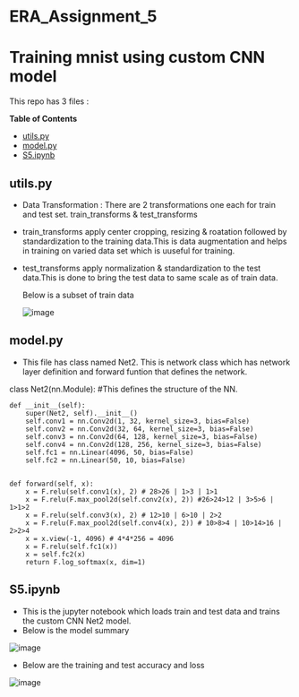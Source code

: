 # ERA_Assignment_5

# Training mnist using custom CNN model

This repo has 3 files :

**Table of Contents**

- [utils.py](utils.py)
- [model.py](#model.py)
- [S5.ipynb](#S5.ipynb)

## utils.py
- Data Transformation : There are 2 transformations one each for train and test set. train_transforms & test_transforms
- train_transforms apply center cropping, resizing & roatation followed by standardization to the training data.This is data augmentation and helps in training on varied data set which is uuseful for training.
 
- test_transforms apply normalization & standardization to the test data.This is done to bring the test data to same scale as of train data.
   
   Below is a subset of train data
   
   ![image](https://github.com/amitdoda1983/ERA_Assignment_5/assets/37932202/49a80c4e-a1c1-4b7e-8ad8-c9a968485448)

    
## model.py
- This file has class named Net2. This is network class which has network layer definition and forward funtion that defines the network.


class Net2(nn.Module):
    #This defines the structure of the NN.
    
    def __init__(self):
        super(Net2, self).__init__()
        self.conv1 = nn.Conv2d(1, 32, kernel_size=3, bias=False)
        self.conv2 = nn.Conv2d(32, 64, kernel_size=3, bias=False)
        self.conv3 = nn.Conv2d(64, 128, kernel_size=3, bias=False)
        self.conv4 = nn.Conv2d(128, 256, kernel_size=3, bias=False)
        self.fc1 = nn.Linear(4096, 50, bias=False)
        self.fc2 = nn.Linear(50, 10, bias=False)
    
    
    def forward(self, x):
        x = F.relu(self.conv1(x), 2) # 28>26 | 1>3 | 1>1
        x = F.relu(F.max_pool2d(self.conv2(x), 2)) #26>24>12 | 3>5>6 | 1>1>2
        x = F.relu(self.conv3(x), 2) # 12>10 | 6>10 | 2>2
        x = F.relu(F.max_pool2d(self.conv4(x), 2)) # 10>8>4 | 10>14>16 | 2>2>4
        x = x.view(-1, 4096) # 4*4*256 = 4096
        x = F.relu(self.fc1(x))
        x = self.fc2(x)
        return F.log_softmax(x, dim=1)
        
   
## S5.ipynb
- This is the jupyter notebook which loads train and test data and trains the custom CNN Net2 model.
- Below is the model summary

![image](https://github.com/amitdoda1983/ERA_Assignment_5/assets/37932202/bfc31b91-c3b2-4c9f-96de-95c8d0db7c99)

- Below are the training and test accuracy and loss

![image](https://github.com/amitdoda1983/ERA_Assignment_5/assets/37932202/71a68b63-7302-451d-aaa0-dba9a4b19245)



